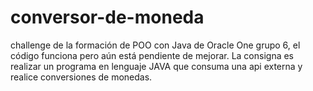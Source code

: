 # conversor-de-moneda
challenge de la formación de POO con Java de Oracle One grupo 6, el código funciona pero aún está pendiente de mejorar.
La consigna es realizar un programa en lenguaje JAVA que consuma una api externa y realice conversiones de monedas.
